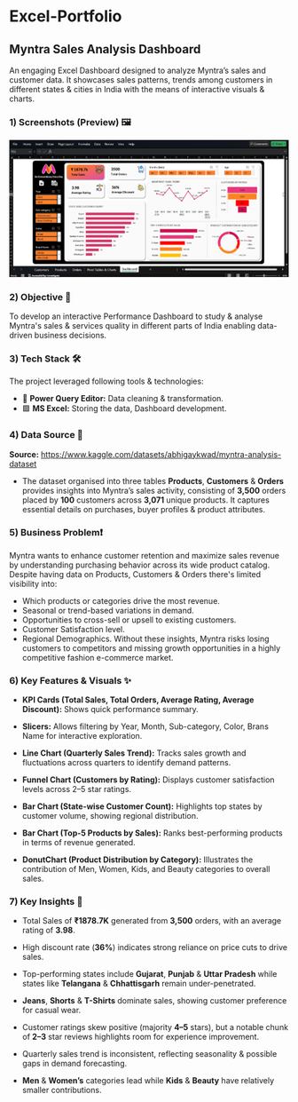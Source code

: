 # Excel-Portfolio
## Myntra Sales Analysis Dashboard
An engaging Excel Dashboard designed to analyze Myntra’s sales and customer data. It showcases sales patterns, trends among customers in different states & cities in India with the means of interactive visuals & charts.

### 1) Screenshots (Preview) 🖼️
<p align="center">
  <img src="https://github.com/vermaaditya01/Excel_Portfolio/blob/main/Project%20Snapshot/Dashboard%20Image.png" />
</p>

### 2) Objective 🎯
To develop an interactive Performance Dashboard to study & analyse Myntra's sales & services quality in different parts of India enabling data-driven business decisions.

### 3) Tech Stack 🛠️
The project leveraged following tools & technologies:
  - 🧹 **Power Query Editor:** Data cleaning & transformation.
  - 🟩 **MS Excel:** Storing the data, Dashboard development.

### 4) Data Source 🔗
**Source:** https://www.kaggle.com/datasets/abhigaykwad/myntra-analysis-dataset

  - The dataset organised into three tables **Products**, **Customers** & **Orders** provides insights into Myntra’s sales activity, consisting of **3,500** orders placed by **100** customers across **3,071** unique products. It captures essential details on purchases, buyer profiles & product attributes.

### 5) Business Problem❗
Myntra wants to enhance customer retention and maximize sales revenue by understanding purchasing behavior across its wide product catalog. Despite having data on Products, Customers & Orders there's limited visibility into:
  - Which products or categories drive the most revenue.
  - Seasonal or trend-based variations in demand.
  - Opportunities to cross-sell or upsell to existing customers.
  - Customer Satisfaction level.
  - Regional Demographics.
Without these insights, Myntra risks losing customers to competitors and missing growth opportunities in a highly competitive fashion e-commerce market.

### 6) Key Features & Visuals ✨
   - **KPI Cards (Total Sales, Total Orders, Average Rating, Average Discount):** Shows quick performance summary.

   - **Slicers:** Allows filtering by Year, Month, Sub-category, Color, Brans Name for interactive exploration.

   - **Line Chart (Quarterly Sales Trend):** Tracks sales growth and fluctuations across quarters to identify demand patterns.

   - **Funnel Chart (Customers by Rating):** Displays customer satisfaction levels across 2–5 star ratings.

   - **Bar Chart (State-wise Customer Count):** Highlights top states by customer volume, showing regional distribution.

   - **Bar Chart (Top-5 Products by Sales):** Ranks best-performing products in terms of revenue generated.

   - **DonutChart (Product Distribution by Category):** Illustrates the contribution of Men, Women, Kids, and Beauty categories to overall sales.

### 7) Key Insights 🔎
  - Total Sales of **₹1878.7K** generated from **3,500** orders, with an average rating of **3.98**.

  - High discount rate (**36%**) indicates strong reliance on price cuts to drive sales.

  - Top-performing states include **Gujarat**, **Punjab** & **Uttar Pradesh** while states like **Telangana** & **Chhattisgarh** remain under-penetrated.

  - **Jeans**, **Shorts** & **T-Shirts** dominate sales, showing customer preference for casual wear.

  - Customer ratings skew positive (majority **4–5** stars), but a notable chunk of **2–3** star reviews highlights room for experience improvement.

  - Quarterly sales trend is inconsistent, reflecting seasonality & possible gaps in demand forecasting.

  - **Men** & **Women’s** categories lead while **Kids** & **Beauty** have relatively smaller contributions.

